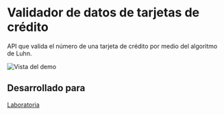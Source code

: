 # Validador de datos de tarjetas de crédito
API que valida el número de una tarjeta de crédito por medio del algoritmo de Luhn.

![Vista del demo](http://drive.google.com/uc?export=view&id=1-kAJKRKobbanWX4_fVLQ-_ilrjFC5NFs)

## Desarrollado para 
[Laboratoria](http://laboratoria.la)

